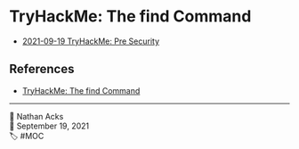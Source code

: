 # TryHackMe: The find Command

* [2021-09-19 TryHackMe: Pre Security](../log/2021-09-19-tryhackme-pre-security.md)

## References

* [TryHackMe: The find Command](https://tryhackme.com/room/thefindcommand)

- - - -

<span aria-hidden="true">👤</span> Nathan Acks  
<span aria-hidden="true">📅</span> September 19, 2021  
<span aria-hidden="true">🏷️</span> #MOC
